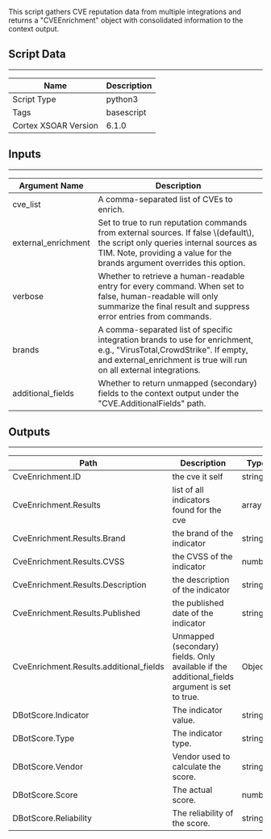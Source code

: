 This script gathers CVE reputation data from multiple integrations and returns a "CVEEnrichment" object with consolidated information to the context output.

## Script Data

---

| **Name** | **Description** |
| --- | --- |
| Script Type | python3 |
| Tags | basescript |
| Cortex XSOAR Version | 6.1.0 |

## Inputs

---

| **Argument Name** | **Description** |
| --- | --- |
| cve_list | A comma-separated list of CVEs to enrich. |
| external_enrichment | Set to true to run reputation commands from external sources. If false \\\(default\\\), the script only queries internal sources as TIM. Note, providing a value for the brands argument overrides this option. |
| verbose | Whether to retrieve a human-readable entry for every command. When set to false, human-readable will only summarize the final result and suppress error entries from commands. |
| brands | A comma-separated list of specific integration brands to use for enrichment, e.g., "VirusTotal,CrowdStrike". If empty, and external_enrichment is true will run on all external integrations. |
| additional_fields | Whether to return unmapped \(secondary\) fields to the context output under the "CVE.AdditionalFields" path. |

## Outputs

---

| **Path** | **Description** | **Type** |
| --- | --- | --- |
| CveEnrichment.ID | the cve it self | string |
| CveEnrichment.Results | list of all indicators found for the cve | array |
| CveEnrichment.Results.Brand | the brand of the indicator | string |
| CveEnrichment.Results.CVSS | the CVSS of the indicator | number |
| CveEnrichment.Results.Description | the description of the indicator | string |
| CveEnrichment.Results.Published | the published date of the indicator | string |
| CveEnrichment.Results.additional_fields | Unmapped \(secondary\) fields. Only available if the additional_fields argument is set to true. | Object |
| DBotScore.Indicator | The indicator value. | string |
| DBotScore.Type | The indicator type. | string |
| DBotScore.Vendor | Vendor used to calculate the score. | string |
| DBotScore.Score | The actual score. | number |
| DBotScore.Reliability | The reliability of the score. | string |
